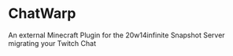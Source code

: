 # ChatWarp
An external Minecraft Plugin for the 20w14infinite Snapshot Server migrating your Twitch Chat
